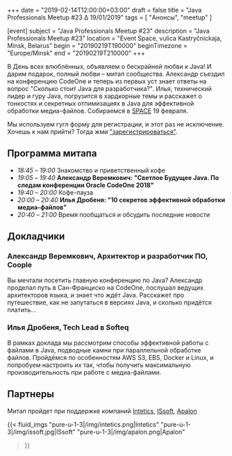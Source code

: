 +++
date = "2019-02-14T12:00:00+03:00"
draft = false
title = "Java Professionals Meetup #23 ∆ 19/01/2019"
tags = [
    "Анонсы", "meetup"
]

[event]
subject = "Java Professionals Meetup #23"
description = "Java Professionals Meetup #23"
location = "Event Space, vulica Kastryčnickaja, Minsk, Belarus"
begin = "20190219T190000"
beginTimezone = "Europe/Minsk"
end = "20190219T210000"
+++

В День всех влюблённых, объявляем о бескрайней любви к Java! И дарим подарок, полный любви – митап сообщества. 
Александр съездил на конференцию CodeOne и теперь из первых уст знает ответы на вопрос "Сколько стоит Java для разработчика?". 
Илья, технический лидер и гуру Java, погрузится в хардкорные темы и расскажет о тонкостях и секретных отпимизациях в Java для эффективной обработки медиа-файлов. 
Собираемся в [SPACE](http://eventspace.by) 19 февраля.


Мы используем гугл форму для регистрации, и этот раз не исключение.
Хочешь к нам прийти?
Тогда жми ["зарегистрироваться"](https://bit.ly/jprof_reg_23).

<!--more-->

## Программа митапа
* _18:45_ – _19:00_ Знакомство и приветственный кофе
* _19:05_ – _19:40_ **Александр Веремкович: "Светлое Будущее Java. По следам конференции Oracle CodeOne 2018"**
* _19:40_ – _20:00_ Кофе-пауза
* _20:00_ – _20:40_ **Илья Дробеня: "10 секретов эффективной обработки медиа-файлов"**
* _20:40_ – _21:00_ Время пообщаться и обсудить последние новости

## Докладчики

### Александр Веремкович, Архитектор и разработчик ПО, Coople

Вы мечтали посетить главную конференцию по Java? Александр проделал путь в Сан-Франциско на CodeOne,
послушал ведущих архитекторов языка, и знает что ждёт Java. Расскажет про путешествие,
как не запутаться в версиях Java, и сколько придётся платить...  


### Илья Дробеня, Tech Lead в Softeq

В рамках доклада мы рассмотрим способы эффективной работы с файлами в Java, подводные камни при параллельной обработке файлов.
Пройдёмся по особенностям AWS S3, EBS, Docker и Linux, и попробуем настроить их так, чтобы получить максимальную производительность при работе с медиа-файлами.

## Партнеры

Митап пройдет при поддержке компаний [Intetics](http://intetics.com), [ISsoft](http://www.issoft.by), [Apalon](https://www.apalon.com/)

{{< fluid_imgs
  "pure-u-1-3|/img/intetics.png|Intetics"
  "pure-u-1-3|/img/issoft.jpg|ISsoft"
  "pure-u-1-3|/img/apalon.png|Apalon"
>}}
